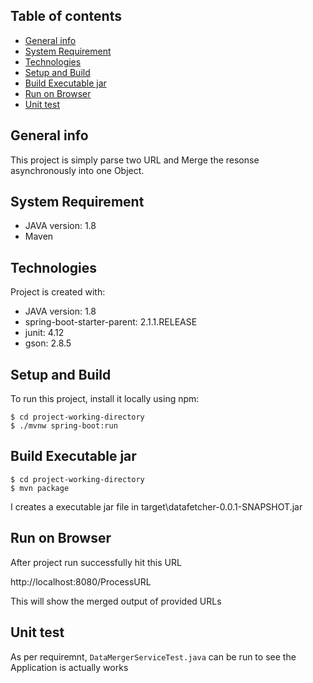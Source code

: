 ## Table of contents
* [General info](#general-info)
* [System Requirement](#system-requirement)
* [Technologies](#technologies)
* [Setup and Build](#setup-and-build)
* [Build Executable jar](#build-executable-jar)
* [Run on Browser](#run-on-browser)
* [Unit test](#unit-test)

## General info
This project is simply parse two URL and Merge the resonse asynchronously into one Object.

## System Requirement
* JAVA version: 1.8
* Maven

## Technologies
Project is created with:
* JAVA version: 1.8
* spring-boot-starter-parent: 2.1.1.RELEASE
* junit: 4.12
* gson: 2.8.5

## Setup and Build
To run this project, install it locally using npm:

```
$ cd project-working-directory
$ ./mvnw spring-boot:run
```

## Build Executable jar

```
$ cd project-working-directory
$ mvn package
```
I creates a executable jar file in target\datafetcher-0.0.1-SNAPSHOT.jar

## Run on Browser
After project run successfully hit this URL

http://localhost:8080/ProcessURL

This will show the merged output of provided URLs

## Unit test
As per requiremnt, ``` DataMergerServiceTest.java ``` can be run to see the Application is actually works
